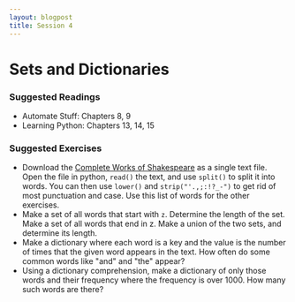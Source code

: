 ```yaml
---
layout: blogpost
title: Session 4
---
```


# Sets and Dictionaries

### Suggested Readings

* Automate Stuff: Chapters 8, 9
* Learning Python: Chapters 13, 14, 15

### Suggested Exercises

* Download the [Complete Works of Shakespeare](http://www.gutenberg.org/ebooks/100)
   as a single text file.
  Open the file in python, `read()` the text, and use `split()` to split it
  into words. You can then use `lower()` and `strip("'.,;:!?_-")` to get
  rid of most punctuation and case. Use this list of words for the other exercises.
* Make a set of all words that start with `z`. Determine the length of the set.
  Make a set of all words that end in z. Make a union of the two sets,
  and determine its length.
* Make a dictionary where each word is a key and the value is the number of
  times that the given word appears in the text. How often do some common
  words like "and" and "the" appear?
* Using a dictionary comprehension, make a dictionary of only those words and
  their frequency where the frequency is over 1000. How many such words are there?
